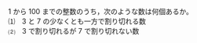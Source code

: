 $1$ から $100$ までの整数のうち，次のような数は何個あるか。<br>
⑴　$3$ と $7$ の少なくとも一方で割り切れる数<br>
⑵　$3$ で割り切れるが $7$ で割り切れない数 
